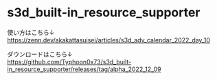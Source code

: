 # s3d_built-in_resource_supporter  
使い方はこちら↓  
https://zenn.dev/akakattasuisei/articles/s3d_adv_calendar_2022_day_10  
  
ダウンロードはこちら↓  
https://github.com/Typhoon0x73/s3d_built-in_resource_supporter/releases/tag/alpha_2022_12_09  